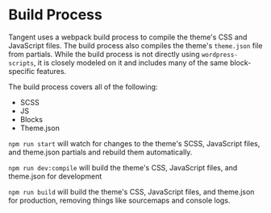 # Build Process

Tangent uses a webpack build process to compile the theme's CSS and JavaScript files. The build process also compiles the theme's `theme.json` file from partials. While the build process is not directly using `wordpress-scripts`, it is closely modeled on it and includes many of the same block-specific features.

The build process covers all of the following:

- SCSS
- JS
- Blocks
- Theme.json

`npm run start` will watch for changes to the theme's SCSS, JavaScript files, and theme.json partials and rebuild them automatically.

`npm run dev:compile` will build the theme's CSS, JavaScript files, and theme.json for development

`npm run build` will build the theme's CSS, JavaScript files, and theme.json for production, removing things like sourcemaps and console logs.
